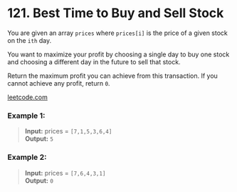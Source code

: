 # 121. Best Time to Buy and Sell Stock

You are given an array `prices` where `prices[i]` is the price of a given stock on the `ith` day.

You want to maximize your profit by choosing a single day to buy one stock and choosing a different day in the future to
sell that stock.

Return the maximum profit you can achieve from this transaction. If you cannot achieve any profit, return `0`.

[leetcode.com](https://leetcode.com/problems/best-time-to-buy-and-sell-stock/description/)

### Example 1:

> **Input:** prices = `[7,1,5,3,6,4]`  
> **Output:** `5`

### Example 2:

> **Input:** prices = `[7,6,4,3,1]`  
> **Output:** `0`
